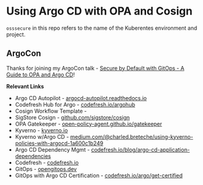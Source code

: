 
# Using Argo CD with OPA and Cosign

`osssecure` in this repo refers to the name of the Kuberentes environment and project. 

## ArgoCon
Thanks for joining my ArgoCon talk - [Secure by Default with GitOps - A Guide to OPA and Argo CD](https://sched.co/14lwJ)!

**Relevant Links**
 - Argo CD Autopilot - [argocd-autopilot.readthedocs.io](https://argocd-autopilot.readthedocs.io/)    
-   Codefresh Hub for Argo - [codefresh.io/argohub](https://codefresh.io/argohub)    
-   Cosign Workflow Template -
-   SigStore Cosign - [github.com/sigstore/cosign](https://github.com/sigstore/cosign)    
-   OPA Gatekeeper - [open-policy-agent.github.io/gatekeeper](https://open-policy-agent.github.io/gatekeeper/)    
-   Kyverno - [kyverno.io](https://kyverno.io/)    
-   Kyverno w/Argo CD - [medium.com/@charled.breteche/using-kyverno-policies-with-argocd-1a600c1b249](https://medium.com/@charled.breteche/using-kyverno-policies-with-argocd-1a600c1b249)
-   Argo CD Dependency Mgmt - [codefresh.io/blog/argo-cd-application-dependencies](https://codefresh.io/blog/argo-cd-application-dependencies/)
-   Codefresh - [codefresh.io](https://codefresh.io/)
-   GitOps - [opengitops.dev](https://opengitops.dev)
- GitOps with Argo CD Certification - [codefresh.io/argo/get-certified](https://codefresh.io/argo/get-certified)